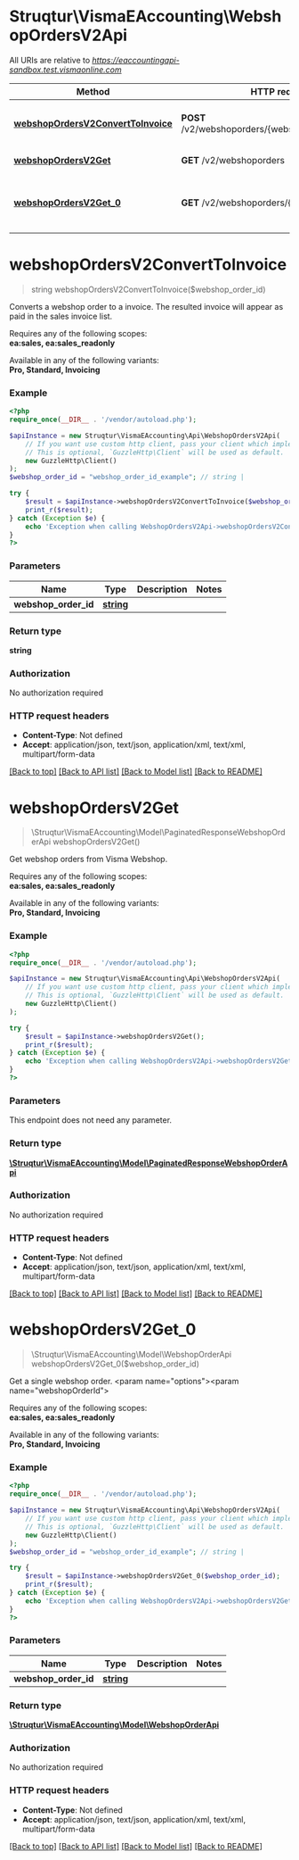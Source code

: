 # Struqtur\VismaEAccounting\WebshopOrdersV2Api

All URIs are relative to *https://eaccountingapi-sandbox.test.vismaonline.com*

Method | HTTP request | Description
------------- | ------------- | -------------
[**webshopOrdersV2ConvertToInvoice**](WebshopOrdersV2Api.md#webshopOrdersV2ConvertToInvoice) | **POST** /v2/webshoporders/{webshopOrderId}/convert | Converts a webshop order to a invoice. The resulted invoice will appear as paid in the sales invoice list.
[**webshopOrdersV2Get**](WebshopOrdersV2Api.md#webshopOrdersV2Get) | **GET** /v2/webshoporders | Get webshop orders from Visma Webshop.
[**webshopOrdersV2Get_0**](WebshopOrdersV2Api.md#webshopOrdersV2Get_0) | **GET** /v2/webshoporders/{webshopOrderId} | Get a single webshop order.  &lt;param name&#x3D;\&quot;options\&quot;&gt;&lt;/param&gt;&lt;param name&#x3D;\&quot;webshopOrderId\&quot;&gt;&lt;/param&gt;


# **webshopOrdersV2ConvertToInvoice**
> string webshopOrdersV2ConvertToInvoice($webshop_order_id)

Converts a webshop order to a invoice. The resulted invoice will appear as paid in the sales invoice list.

<p>Requires any of the following scopes: <br><b>ea:sales, ea:sales_readonly</b></p><p>Available in any of the following variants: <br><b>Pro, Standard, Invoicing</b></p>

### Example
```php
<?php
require_once(__DIR__ . '/vendor/autoload.php');

$apiInstance = new Struqtur\VismaEAccounting\Api\WebshopOrdersV2Api(
    // If you want use custom http client, pass your client which implements `GuzzleHttp\ClientInterface`.
    // This is optional, `GuzzleHttp\Client` will be used as default.
    new GuzzleHttp\Client()
);
$webshop_order_id = "webshop_order_id_example"; // string | 

try {
    $result = $apiInstance->webshopOrdersV2ConvertToInvoice($webshop_order_id);
    print_r($result);
} catch (Exception $e) {
    echo 'Exception when calling WebshopOrdersV2Api->webshopOrdersV2ConvertToInvoice: ', $e->getMessage(), PHP_EOL;
}
?>
```

### Parameters

Name | Type | Description  | Notes
------------- | ------------- | ------------- | -------------
 **webshop_order_id** | [**string**](../Model/.md)|  |

### Return type

**string**

### Authorization

No authorization required

### HTTP request headers

 - **Content-Type**: Not defined
 - **Accept**: application/json, text/json, application/xml, text/xml, multipart/form-data

[[Back to top]](#) [[Back to API list]](../../README.md#documentation-for-api-endpoints) [[Back to Model list]](../../README.md#documentation-for-models) [[Back to README]](../../README.md)

# **webshopOrdersV2Get**
> \Struqtur\VismaEAccounting\Model\PaginatedResponseWebshopOrderApi webshopOrdersV2Get()

Get webshop orders from Visma Webshop.

<p>Requires any of the following scopes: <br><b>ea:sales, ea:sales_readonly</b></p><p>Available in any of the following variants: <br><b>Pro, Standard, Invoicing</b></p>

### Example
```php
<?php
require_once(__DIR__ . '/vendor/autoload.php');

$apiInstance = new Struqtur\VismaEAccounting\Api\WebshopOrdersV2Api(
    // If you want use custom http client, pass your client which implements `GuzzleHttp\ClientInterface`.
    // This is optional, `GuzzleHttp\Client` will be used as default.
    new GuzzleHttp\Client()
);

try {
    $result = $apiInstance->webshopOrdersV2Get();
    print_r($result);
} catch (Exception $e) {
    echo 'Exception when calling WebshopOrdersV2Api->webshopOrdersV2Get: ', $e->getMessage(), PHP_EOL;
}
?>
```

### Parameters
This endpoint does not need any parameter.

### Return type

[**\Struqtur\VismaEAccounting\Model\PaginatedResponseWebshopOrderApi**](../Model/PaginatedResponseWebshopOrderApi.md)

### Authorization

No authorization required

### HTTP request headers

 - **Content-Type**: Not defined
 - **Accept**: application/json, text/json, application/xml, text/xml, multipart/form-data

[[Back to top]](#) [[Back to API list]](../../README.md#documentation-for-api-endpoints) [[Back to Model list]](../../README.md#documentation-for-models) [[Back to README]](../../README.md)

# **webshopOrdersV2Get_0**
> \Struqtur\VismaEAccounting\Model\WebshopOrderApi webshopOrdersV2Get_0($webshop_order_id)

Get a single webshop order.  <param name=\"options\"></param><param name=\"webshopOrderId\"></param>

<p>Requires any of the following scopes: <br><b>ea:sales, ea:sales_readonly</b></p><p>Available in any of the following variants: <br><b>Pro, Standard, Invoicing</b></p>

### Example
```php
<?php
require_once(__DIR__ . '/vendor/autoload.php');

$apiInstance = new Struqtur\VismaEAccounting\Api\WebshopOrdersV2Api(
    // If you want use custom http client, pass your client which implements `GuzzleHttp\ClientInterface`.
    // This is optional, `GuzzleHttp\Client` will be used as default.
    new GuzzleHttp\Client()
);
$webshop_order_id = "webshop_order_id_example"; // string | 

try {
    $result = $apiInstance->webshopOrdersV2Get_0($webshop_order_id);
    print_r($result);
} catch (Exception $e) {
    echo 'Exception when calling WebshopOrdersV2Api->webshopOrdersV2Get_0: ', $e->getMessage(), PHP_EOL;
}
?>
```

### Parameters

Name | Type | Description  | Notes
------------- | ------------- | ------------- | -------------
 **webshop_order_id** | [**string**](../Model/.md)|  |

### Return type

[**\Struqtur\VismaEAccounting\Model\WebshopOrderApi**](../Model/WebshopOrderApi.md)

### Authorization

No authorization required

### HTTP request headers

 - **Content-Type**: Not defined
 - **Accept**: application/json, text/json, application/xml, text/xml, multipart/form-data

[[Back to top]](#) [[Back to API list]](../../README.md#documentation-for-api-endpoints) [[Back to Model list]](../../README.md#documentation-for-models) [[Back to README]](../../README.md)

